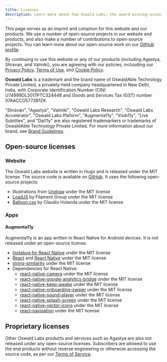 ```yaml
---
title: Licenses
description: Learn more about how Oswald Labs, the award-winning accessibility technology company, and the licenses it uses and offers to customers.
---
```


This page serves as an imprint and colophon for this website and our products. We use a number of open-source projects in our website and products, and also make a number of contributions to open-source projects. You can learn more about our open-source work on our [GitHub profile](https://github.com/OswaldLabsOpenSource).

By continuing to use this website or any of our products (including Agastya, Shravan, and Valmiki), you are agreeing with our policies, incluuding our [Privacy Policy](/policies/privacy/), [Terms of Use](/policies/terms/), and [Cookie Policy](/policies/cookies/).

**Oswald Labs** is a trademark and the brand name of OswaldAble Technology Private Limited, a privately-held company headquartered in New Delhi, India, with Corporate Identification Number (CIN) U74999DL2017PTC324448 and Goods and Services Tax (GST) number 07AACCO5773B1ZK.

"Shravan", "Agastya", "Valmiki", "Oswald Labs Research", "Oswald Labs Accelerator", "Oswald Labs Plaform", "Augmenta11y", "Visib11y", "Live Subtitles", and "Dai11y" are also registered trademarkers or trademarks of OswaldAble Technology Private Limited. For more information about our brand, see [Brand Guidelines](/press/brand-guidelines/).

## Open-source licenses

### Website

The Oswald Labs website is written in Hugo and is released under the MIT license. The source code is available on [GitHub](https://github.com/OswaldLabsOpenSource/oswaldlabs.com). It uses the following open-source projects:

- Illustrations from [Undraw](https://undraw.co) under the MIT license
- [LoadJS](https://github.com/filamentgroup/loadJS) by Filament Group under the MIT license
- [Balloon.css](https://github.com/kazzkiq/balloon.css) by Claudio Holanda under the MIT license

### Apps

#### Augmenta11y

Augmenta11y is an app written in React Native for Android devices. It is not released under an open-source license.

- [Instabug for React Native](https://github.com/Instabug/Instabug-React-Native) under the MIT license
- [React](https://github.com/facebook/react) and [React Native](https://github.com/facebook/react-native) under the MIT license
- [string-similarity](https://github.com/aceakash/string-similarity) under the MIT license
- Dependencies for React Native:
    - [react-native-camera](https://ghub.io/react-native-camera) under the MIT license
    - [react-native-google-analytics-bridge](https://ghub.io/react-native-google-analytics-bridge) under the MIT license
    - [react-native-keep-awake](https://ghub.io/react-native-keep-awake) under the MIT license
    - [react-native-onboarding-swiper](https://ghub.io/react-native-onboarding-swiper) under the MIT license
    - [react-native-sound-player](https://ghub.io/react-native-sound-player) under the MIT license
    - [react-native-splash-screen](https://ghub.io/react-native-splash-screen) under the MIT license
    - [react-native-vector-icons](https://ghub.io/react-native-vector-icons) under the MIT license
    - [react-navigation](https://ghub.io/react-navigation) under the MIT license

## Proprietary licenses

Other Oswald Labs products and services such as Agastya are also not released under any open-source licenses. Subscribers are allowed to use the end products without reverse engineering or otherwise accessing the source code, as per our [Terms of Service](/policies/terms).
